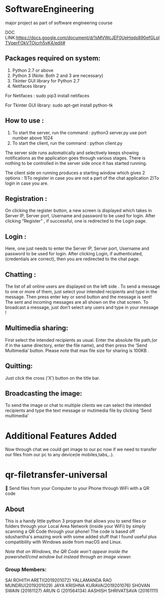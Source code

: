 # SoftwareEngineering
major project as part of software engineering course

DOC LINK:https://docs.google.com/document/d/1sMVWcJEF0UeHqds890efGLplTVperFOkVTOjcrh5yK4/edit#

## Packages required on system:
1. Python 2.7 or above
2. Python 3 (Note: Both 2 and 3 are necessary)
3. Tkinter GUI library for Python 2.7
4. Netifaces library

For Netifaces : sudo pip3 install netifaces

For Tkinter GUI library: sudo apt-get install python-tk

## How to use :
1. To start the server, run the command :
python3 server.py <port no>
  use port number above 1024
2. To start the client, run the command :
python client.py

The server side runs automatically and selectively keeps showing notifications as the application
goes through various stages. There is nothing to be controlled in the server side once it has started
running.

The client side on running produces a starting window which gives 2 options : 
1)To register in case you are not a part of the chat application
2)To login in case you are.

## Registration :
On clicking the register button, a new screen is displayed which takes in Server IP, Server port,
Username and password to be used for login. After clicking “Register” , if successful, one is
redirected to the Login page.

## Login :
Here, one just needs to enter the Server IP, Server port, Username and password to be used for
login. After clicking Login, if authenticated,(credentials are correct), then you are redirected to the
chat page.

## Chatting :
The list of all online users are displayed on the left side . To send a message to one or more of
them, just select your intended recipients and type in the message. Then press enter key or send
button and the message is sent! The sent and incoming messages are all shown on the chat screen.
To broadcast a message, just don’t select any users and type in your message !

## Multimedia sharing:
First select the intended recipients as usual. Enter the absolute file path,(or if in the same directory,
enter the file name), and then press the ‘Send Multimedia’ button. Please note that max file size for
sharing is 100KB .

## Quitting:
Just click the cross (‘X’) button on the title bar.

## Broadcasting the image:
To send the image or chat to multiple clients we can select the intended recipients and type the text message or mutimedia file by clicking 'Send multimedia'

# Additional Features Added 
Now through chat we could get image to our pc now if we need to transfer our files from our pc to any device(ie mobiles,tabs,..).

# qr-filetransfer-universal
📁 Send files from your Computer to your Phone through WiFi with a QR code

## About
This is a handy little python 3 program that allows you to send files or folders through your Local Area Network (inside your WiFi) by simply scanning a QR Code through your phone! The code is based off sdushantha's amazing work with some added stuff that I found useful plus compatibility with Windows aside from macOS and Linux.

*Note that on Windows, the QR Code won't appear inside the powershell/cmd window but instead through an image viewer.*






### Group Members:
SAI ROHITH ARETI(2019201072)
YALLAMANDA RAO MUNDRU(2019201029)
JAYA KRISHNA KURAVA(2019201076)
SHOVAN SWAIN (20161127)
ARUN G (201564134)
AASHISH SHRIVATSAVA (20161111)
